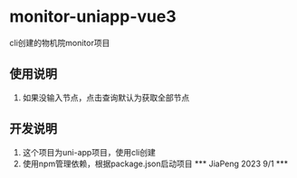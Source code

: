 # monitor-uniapp-vue3
cli创建的物机院monitor项目

## 使用说明
1. 如果没输入节点，点击查询默认为获取全部节点


## 开发说明

1. 这个项目为uni-app项目，使用cli创建
2. 使用npm管理依赖，根据package.json启动项目
*** JiaPeng 2023 9/1 ***

